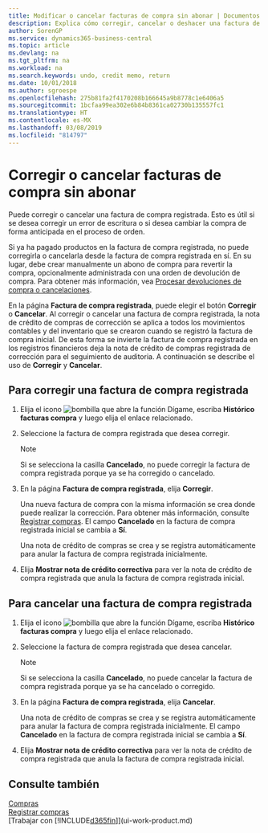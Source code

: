 ```yaml
---
title: Modificar o cancelar facturas de compra sin abonar | Documentos de Microsoft
description: Explica cómo corregir, cancelar o deshacer una factura de compra registrada y crear automáticamente una nota de crédito de compra.
author: SorenGP
ms.service: dynamics365-business-central
ms.topic: article
ms.devlang: na
ms.tgt_pltfrm: na
ms.workload: na
ms.search.keywords: undo, credit memo, return
ms.date: 10/01/2018
ms.author: sgroespe
ms.openlocfilehash: 275b81fa2f4170208b166645a9b8778c1e6406a5
ms.sourcegitcommit: 1bcfaa99ea302e6b84b8361ca02730b135557fc1
ms.translationtype: HT
ms.contentlocale: es-MX
ms.lasthandoff: 03/08/2019
ms.locfileid: "814797"
---
```

# <a name="correct-or-cancel-unpaid-purchase-invoices"></a>Corregir o cancelar facturas de compra sin abonar
Puede corregir o cancelar una factura de compra registrada. Esto es útil si se desea corregir un error de escritura o si desea cambiar la compra de forma anticipada en el proceso de orden.

Si ya ha pagado productos en la factura de compra registrada, no puede corregirla o cancelarla desde la factura de compra registrada en sí. En su lugar, debe crear manualmente un abono de compra para revertir la compra, opcionalmente administrada con una orden de devolución de compra. Para obtener más información, vea [Procesar devoluciones de compra o cancelaciones](purchasing-how-process-purchase-returns-cancellations.md).

En la página **Factura de compra registrada**, puede elegir el botón **Corregir** o **Cancelar**. Al corregir o cancelar una factura de compra registrada, la nota de crédito de compras de corrección se aplica a todos los movimientos contables y del inventario que se crearon cuando se registró la factura de compra inicial. De esta forma se invierte la factura de compra registrada en los registros financieros deja la nota de crédito de compras registrada de corrección para el seguimiento de auditoria. A continuación se describe el uso de **Corregir** y **Cancelar**.

## <a name="to-correct-a-posted-purchase-invoice"></a>Para corregir una factura de compra registrada
1. Elija el icono ![bombilla que abre la función Dígame](media/ui-search/search_small.png "Dígame que desea hacer"), escriba **Histórico facturas compra** y luego elija el enlace relacionado.  
2. Seleccione la factura de compra registrada que desea corregir.  

    > [!NOTE]  
    >   Si se selecciona la casilla **Cancelado**, no puede corregir la factura de compra registrada porque ya se ha corregido o cancelado.
3. En la página **Factura de compra registrada**, elija **Corregir**.

    Una nueva factura de compra con la misma información se crea donde puede realizar la corrección. Para obtener más información, consulte [Registrar compras](purchasing-how-record-purchases.md). El campo **Cancelado** en la factura de compra registrada inicial se cambia a **Sí**.

    Una nota de crédito de compras se crea y se registra automáticamente para anular la factura de compra registrada inicialmente.
4. Elija **Mostrar nota de crédito correctiva** para ver la nota de crédito de compra registrada que anula la factura de compra registrada inicial.

## <a name="to-cancel-a-posted-purchase-invoice"></a>Para cancelar una factura de compra registrada
1. Elija el icono ![bombilla que abre la función Dígame](media/ui-search/search_small.png "Dígame que desea hacer"), escriba **Histórico facturas compra** y luego elija el enlace relacionado.  
2. Seleccione la factura de compra registrada que desea cancelar.

    > [!NOTE]  
    >   Si se selecciona la casilla **Cancelado**, no puede cancelar la factura de compra registrada porque ya se ha cancelado o corregido.
3. En la página **Factura de compra registrada**, elija **Cancelar**.

    Una nota de crédito de compras se crea y se registra automáticamente para anular la factura de compra registrada inicialmente. El campo **Cancelado** en la factura de compra registrada inicial se cambia a **Sí**.
4. Elija **Mostrar nota de crédito correctiva** para ver la nota de crédito de compra registrada que anula la factura de compra registrada inicial.

## <a name="see-also"></a>Consulte también
[Compras](purchasing-manage-purchasing.md)  
[Registrar compras](purchasing-how-record-purchases.md)  
[Trabajar con [!INCLUDE[d365fin](includes/d365fin_md.md)]](ui-work-product.md)

